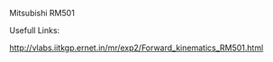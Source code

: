 Mitsubishi RM501

Usefull Links:

http://vlabs.iitkgp.ernet.in/mr/exp2/Forward_kinematics_RM501.html
